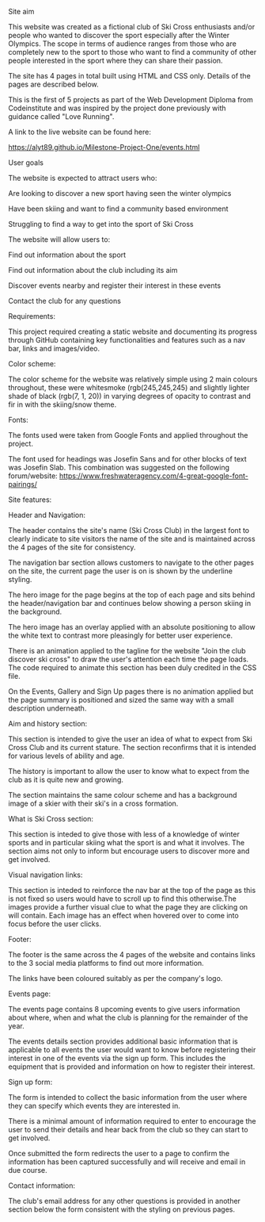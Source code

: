 

Site aim

This website was created as a fictional club of Ski Cross enthusiasts and/or people who wanted to discover the sport especially after the Winter Olympics. The scope in terms of audience ranges from those who are completely new to the sport to those who want to find a community of other people interested in the sport where they can share their passion.

The site has 4 pages in total built using HTML and CSS only. Details of the pages are described below.

This is the first of 5 projects as part of the Web Development Diploma from Codeinstitute and was inspired by the project done previously with guidance called "Love Running".

A link to the live website can be found here:

https://alyt89.github.io/Milestone-Project-One/events.html



User goals

The website is expected to attract users who:

Are looking to discover a new sport having seen the winter olympics

Have been skiing and want to find a community based environment

Struggling to find a way to get into the sport of Ski Cross




The website will allow users to:

Find out information about the sport

Find out information about the club including its aim

Discover events nearby and register their interest in these events

Contact the club for any questions


Requirements:

This project required creating a static website and documenting its progress through GitHub containing key functionalities and features such as a nav bar, links and images/video.

Color scheme:

The color scheme for the website was relatively simple using 2 main colours throughout, these were whitesmoke (rgb(245,245,245) and slightly lighter shade of black (rgb(7, 1, 20)) in varying degrees of opacity to contrast and fir in with the skiing/snow theme.


Fonts:

The fonts used were taken from Google Fonts and applied throughout the project.

The font used for headings was Josefin Sans and for other blocks of text was Josefin Slab. This combination was suggested on the following forum/website: https://www.freshwateragency.com/4-great-google-font-pairings/

Site features:

Header and Navigation:

The header contains the site's name (Ski Cross Club) in the largest font to clearly indicate to site visitors the name of the site and is maintained across the 4 pages of the site for consistency. 

The navigation bar section allows customers to navigate to the other pages on the site, the current page the user is on is shown by the underline styling.

The hero image for the  page begins at the top of each page and sits behind the header/navigation bar and continues below showing a person skiing in the background.

The hero image has an overlay applied with an absolute positioning to allow the white text to contrast more pleasingly for better user experience.

There is an animation applied to the tagline for the website "Join the club discover ski cross" to draw the user's attention each time the page loads. The code required to animate this section has been duly credited in the CSS file.

On the Events, Gallery and Sign Up pages there is no animation applied but the page summary is positioned and sized the same way with a small description underneath.


Aim and history section:

This section is intended to give the user an idea of what to expect from Ski Cross Club and its current stature. The section reconfirms that it is intended for various levels of ability and age.

The history is important to allow the user to know what to expect from the club as it is quite new and growing.

The section maintains the same colour scheme and has a background image of a skier with their ski's in a cross formation.

What is Ski Cross section:

This section is inteded to give those with less of a knowledge of winter sports and in particular skiing what the sport is and what it involves. The section aims not only to inform but encourage users to discover more and get involved.


Visual navigation links:

This section is inteded to reinforce the nav bar at the top of the page as this is not fixed so users would have to scroll up to find this otherwise.The images provide a further visual clue to what the page they are clicking on will contain. Each image has an effect when hovered over to come into focus before the user clicks.


Footer:

The footer is the same across the 4 pages of the website and contains links to the 3 social media platforms to find out more information.

The links have been coloured suitably as per the company's logo.

Events page:

The events page contains 8 upcoming events to give users information about where, when and what the club is planning for the remainder of the year.

The events details section provides additional basic information that is applicable to all events the user would want to know before registering their interest in one of the events via the sign up form. This includes the equipment that is provided and information on how to register their interest.

Sign up form:

The form is intended to collect the basic information from the user where they can specify which events they are interested in.

There is a minimal amount of information required to enter to encourage the user to send their details and hear back from the club so they can start to get involved.

Once submitted the form redirects the user to a page to confirm the information has been captured successfully and will receive and email in due course.

Contact information:

The club's email address for any other questions is provided in another section below the form consistent with the styling on previous pages.
